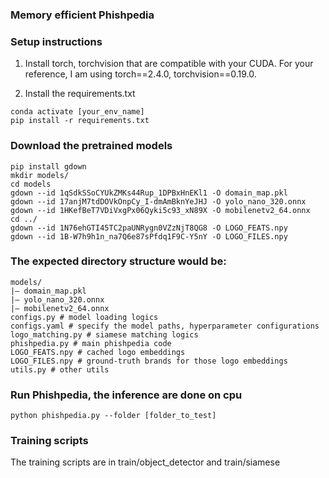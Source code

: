 ### Memory efficient Phishpedia


### Setup instructions
1. Install torch, torchvision that are compatible with your CUDA. For your reference, I am using torch==2.4.0, torchvision==0.19.0.

2. Install the requirements.txt
```
conda activate [your_env_name]
pip install -r requirements.txt
```

### Download the pretrained models
```commandline
pip install gdown
mkdir models/
cd models
gdown --id 1qSdkSSoCYUkZMKs44Rup_1DPBxHnEKl1 -O domain_map.pkl
gdown --id 17anjM7tdDOVkOnpCy_I-dmAmBknYeJHJ -O yolo_nano_320.onnx
gdown --id 1HKefBeT7VDiVxgPx06Qyki5c93_xN89X -O mobilenetv2_64.onnx
cd ../
gdown --id 1N76ehGTI45TC2paUNRygn0VZzNjT8QG8 -O LOGO_FEATS.npy
gdown --id 1B-W7h9h1n_na7Q6e87sPfdq1F9C-Y5nY -O LOGO_FILES.npy
```

### The expected directory structure would be:
```
models/
|– domain_map.pkl
|– yolo_nano_320.onnx
|– mobilenetv2_64.onnx
configs.py # model loading logics
configs.yaml # specify the model paths, hyperparameter configurations
logo_matching.py # siamese matching logics
phishpedia.py # main phishpedia code
LOGO_FEATS.npy # cached logo embeddings
LOGO_FILES.npy # ground-truth brands for those logo embeddings
utils.py # other utils 
```

### Run Phishpedia, the inference are done on cpu
```commandline
python phishpedia.py --folder [folder_to_test]
```

### Training scripts
The training scripts are in train/object_detector and train/siamese